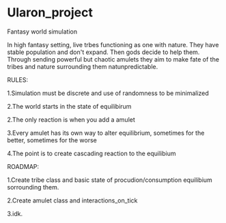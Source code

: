 # Ularon_project
Fantasy world simulation

In high fantasy setting, live trbes functioning as one with nature. They have stable population and don't expand. Then gods decide to help them. Through sending powerful but chaotic amulets they aim to make fate of the tribes and nature surrounding them natunpredictable.


RULES:

1.Simulation must be discrete and use of randomness to be minimalized

2.The world starts in the state of equilibirum

2.The only reaction is when you add a amulet

3.Every amulet has its own way to alter equilibrium, sometimes for the better, sometimes for the worse

4.The point is to create cascading reaction to the equilibium



ROADMAP:

1.Create tribe class and basic state of procudion/consumption equilibium sorrounding them.

2.Create amulet class and interactions_on_tick

3.idk.

